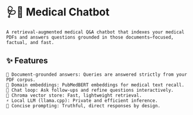 # 🩺🤖 Medical Chatbot
    A retrieval-augmented medical Q&A chatbot that indexes your medical PDFs and answers questions grounded in those documents—focused, factual, and fast.

## ✨ Features
    🔎 Document-grounded answers: Queries are answered strictly from your PDF corpus.
    🧠 Domain embeddings: PubMedBERT embeddings for medical text recall.
    💬 Chat loop: Ask follow-ups and refine questions interactively.
    🧱 Chroma vector store: Fast, lightweight retrieval.
    ⚡ Local LLM (llama.cpp): Private and efficient inference.
    🎯 Concise prompting: Truthful, direct responses by design.



